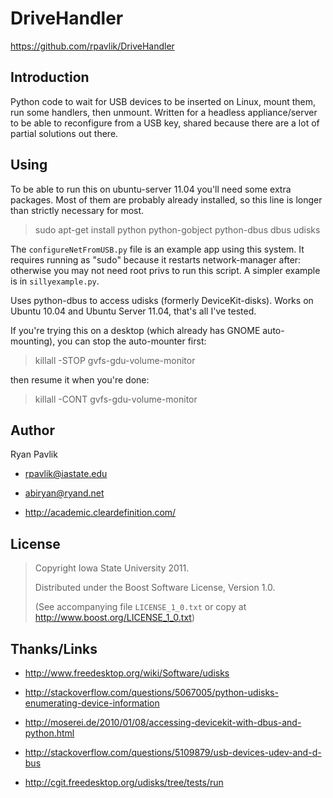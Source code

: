DriveHandler
============

<https://github.com/rpavlik/DriveHandler>

Introduction
------------

Python code to wait for USB devices to be inserted on Linux, mount them,
run some handlers, then unmount. Written for a headless appliance/server
to be able to reconfigure from a USB key, shared because there are a lot
of partial solutions out there.

Using
-----

To be able to run this on ubuntu-server 11.04 you'll need some extra
packages. Most of them are probably already installed, so this line is
longer than strictly necessary for most.

> sudo apt-get install python python-gobject python-dbus dbus udisks

The `configureNetFromUSB.py` file is an example app using this system.
It requires running as "sudo" because it restarts network-manager after:
otherwise you may not need root privs to run this script. A simpler
example is in `sillyexample.py`.

Uses python-dbus to access udisks (formerly DeviceKit-disks). Works on
Ubuntu 10.04 and Ubuntu Server 11.04, that's all I've tested.

If you're trying this on a desktop (which already has GNOME
auto-mounting), you can stop the auto-mounter first:

> killall -STOP gvfs-gdu-volume-monitor

then resume it when you're done:

> killall -CONT gvfs-gdu-volume-monitor

Author
------
Ryan Pavlik

 - <rpavlik@iastate.edu>

 - <abiryan@ryand.net>

 - <http://academic.cleardefinition.com/>

License
-------
> Copyright Iowa State University 2011.
>
> Distributed under the Boost Software License, Version 1.0.
>
> (See accompanying file `LICENSE_1_0.txt` or copy at
> <http://www.boost.org/LICENSE_1_0.txt>)

Thanks/Links
------------

- <http://www.freedesktop.org/wiki/Software/udisks>

- <http://stackoverflow.com/questions/5067005/python-udisks-enumerating-device-information>

- <http://moserei.de/2010/01/08/accessing-devicekit-with-dbus-and-python.html>

- <http://stackoverflow.com/questions/5109879/usb-devices-udev-and-d-bus>

- <http://cgit.freedesktop.org/udisks/tree/tests/run>
